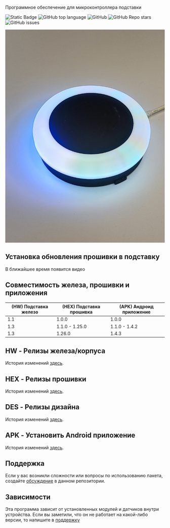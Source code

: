 <!--Описание устройства-->
Программное обеспечение для микроконтроллера подставки

<!--Блок информации о репозитории в бейджах-->
![Static Badge](https://img.shields.io/badge/USKUdev-avtobarmen_coaster-avtobarmen_coaster)
![GitHub top language](https://img.shields.io/github/languages/top/USKUdev/avtobarmen_coaster)
![GitHub](https://img.shields.io/github/license/USKUdev/avtobarmen_coaster)
![GitHub Repo stars](https://img.shields.io/github/stars/USKUdev/avtobarmen_coaster)
![GitHub issues](https://img.shields.io/github/issues/USKUdev/avtobarmen_coaster)

![Logotype](./docs/coaster.jpg)

## Установка обновления прошивки в подставку

В ближайшее время появится видео

<!--Совместимость -->
## Совместимость железа, прошивки и приложения

| (HW) Подставка железо   | (HEX) Подставка прошивка  | (APK) Андроид приложение  |
|-------------------------|---------------------------|---------------------------|
| 1.1                     | 1.0.0                     | 1.0.0                     |
| 1.3                     | 1.1.0 - 1.25.0            | 1.1.0 - 1.4.2             |
| 1.3                     | 1.26.0                    | 1.4.3                     |

<!--Релиз железа/корпуса -->
## HW - Релизы железа/корпуса
История изменений [здесь](./1_HW/CHANGELOG_HW.md).

<!--Релиз прошивки -->
## HEX - Релизы прошивки
История изменений [здесь](./2_HEX/CHANGELOG_HEX.md).

<!--Релиз дизайна -->
## DES - Релизы дизайна
История изменений [здесь](./3_DES/CHANGELOG_DES.md).

<!--Android приложение-->
## APK - Установить Android приложение
История изменений [здесь](./4_APK/CHANGELOG_APK.md).


<!--Поддержка-->
## Поддержка
Если у вас возникли сложности или вопросы по использованию пакета, создайте 
[обсуждение](https://github.com/USKUdev/avtobarmen_coaster/issues/new/choose) в данном репозитории.

<!--зависимости-->
## Зависимости
Эта программа зависит от установленных модулей и датчиков внутри устройства. Если вы заметили, что он не работает на какой-либо версии, то напишите в [поддержку](https://github.com/USKUdev/avtobarmen_coaster#поддержка)